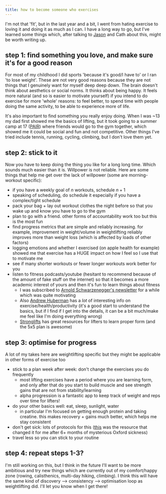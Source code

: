 ```yaml
---
title: how to become someone who exercises
---
```


I'm not that 'fit', but in the last year and a bit, I went from hating exercise to loving it and doing it as much as I can. I have a long way to go, but I've learned some things which, after talking to [Jason](https://jasonhausenloy.com/) and Cath about this, might be worth writing up.
## step 1: find something you love, and make sure it's for a good reason
For most of my childhood I did sports 'because it's good/I have to' or I ran 'to lose weight'. These are not very good reasons because they are not things that I genuinely want for myself deep deep down. The brain doesn't think about aesthetics or social norms. It thinks about being happy. It feels more natural (and so is easier to motivate yourself) if you intend to do exercise for more 'whole' reasons: to feel better, to spend time with people doing the same activity, to be able to experience more of life. 

It's also important to find something you really enjoy doing. When I was ~13 my dad first showed me the basics of lifting, but it took going to a summer camp at 17 ([PAIR](https://pair.camp/)) where friends would go to the gym together, which showed me it could be social and fun and not competitive. Other things I've tried include tennis, running, cycling, climbing, but I don't love them yet. 
## step 2: stick to it
Now you have to keep doing the thing you like for a long long time. Which sounds much easier than it is. Willpower is not reliable. Here are some things that help me get over the lack of willpower (some are morning-workout specific): 
- if you have a weekly goal of $n$ workouts, schedule $n+1$
- speaking of scheduling, do schedule it especially if you have a complex/tight schedule
- pack your bag + lay out workout clothes the night before so that you wake up and know you have to go to the gym
- plan to go with a friend. other forms of accountability work too but this is the most fun
- find progress metrics that are simple and reliably increasing. for example, improvement in weight/volume in weightlifting reliably improves more than weight loss (which is affected by loads of other factors)
- logging emotions and whether I exercised (on apple health for example) showed me that exercise has a HUGE impact on how I feel so I use that to motivate me
- see if many shorter workouts or fewer longer workouts work better for you
- listen to fitness podcasts/youtube (hesitant to recommend because of the amount of fake stuff on the internet) so that it becomes a more academic interest of yours and then it's fun to learn things about fitness
	- I was subscribed to [Arnold Schwarzenegger's newsletter](https://arnoldspumpclub.com/blogs/newsletter) for a while which was quite motivating
	- Also [Andrew Huberman](https://www.hubermanlab.com/) has a _lot_ of interesting info on exercise/health/productivity (it's a good start to understand the basics, but if I find if I get into the details, it can be a bit much/make me feel like I'm doing everything wrong)
	- [Stronglifts](https://stronglifts.com/) has great resources for lifters to learn proper form (and the 5x5 plan is awesome)
## step 3: optimise for progress
A lot of my takes here are weightlifting specific but they might be applicable in other forms of exercise too
- stick to a plan week after week: don't change the exercises you do frequently
	- most lifting exercises have a period where you are learning form, and only after that do you start to build muscle and see strength gains that are not from stability/learning
	- alpha progression is a fantastic app to keep track of weight and reps over time for lifters!
- do your other basics well: eat, sleep, sunlight, water
	- in particular I'm focused on getting enough protein and taking creatine. this makes recovery + gains much better, which helps me stay consistent
- don't get sick: lots of protocols for this ([this](https://www.hubermanlab.com/episode/how-to-prevent-treat-colds-flu) was the resource that changed it for me after 6+ months of mysterious Oxford sickness)
- travel less so you can stick to your routine
## step 4: repeat steps 1-3? 
I'm still working on this, but I think in the future I'll want to be more ambitious and try new things which are currently out of my comfort/happy zone (rowing, calisthenics, multi-day hiking, climbing). I think this will have the same kind of discovery --> consistency --> optimisation loop as weightlifting did. I'll let you know when I get there!
